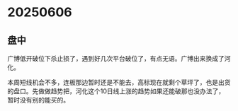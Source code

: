 # 20250606

## 盘中

广博低开破位下杀止损了，遇到好几次平台破位了，有点无语。广博出来换成了河化。

本周短线机会不多，连板那边暂时还是不能去，高标现在就剩个草坪了，也是出货的盘口。先做做趋势把，河化这个10日线上涨的趋势如果还能破那也没办法了，暂时没有别的能买的。
